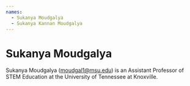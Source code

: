 ```yaml
---
names:
  - Sukanya Moudgalya
  - Sukanya Kannan Moudgalya
---
```


# Sukanya Moudgalya

Sukanya Moudgalya (moudgal1@msu.edu) is an Assistant Professor of STEM Education at the University of Tennessee at Knoxville.
